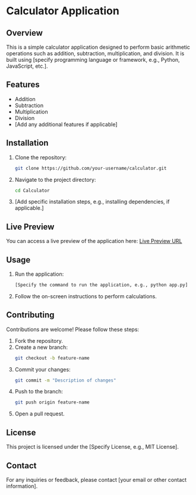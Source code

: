 # Calculator Application

## Overview

This is a simple calculator application designed to perform basic arithmetic operations such as addition, subtraction, multiplication, and division. It is built using [specify programming language or framework, e.g., Python, JavaScript, etc.].

## Features

- Addition
- Subtraction
- Multiplication
- Division
- [Add any additional features if applicable]

## Installation

1. Clone the repository:
   ```bash
   git clone https://github.com/your-username/calculator.git
   ```
2. Navigate to the project directory:
   ```bash
   cd Calculator
   ```
3. [Add specific installation steps, e.g., installing dependencies, if applicable.]

## Live Preview

You can access a live preview of the application here: [Live Preview URL](https://your-live-preview-url.com)

## Usage

1. Run the application:
   ```bash
   [Specify the command to run the application, e.g., python app.py]
   ```
2. Follow the on-screen instructions to perform calculations.

## Contributing

Contributions are welcome! Please follow these steps:

1. Fork the repository.
2. Create a new branch:
   ```bash
   git checkout -b feature-name
   ```
3. Commit your changes:
   ```bash
   git commit -m "Description of changes"
   ```
4. Push to the branch:
   ```bash
   git push origin feature-name
   ```
5. Open a pull request.

## License

This project is licensed under the [Specify License, e.g., MIT License].

## Contact

For any inquiries or feedback, please contact [your email or other contact information].
